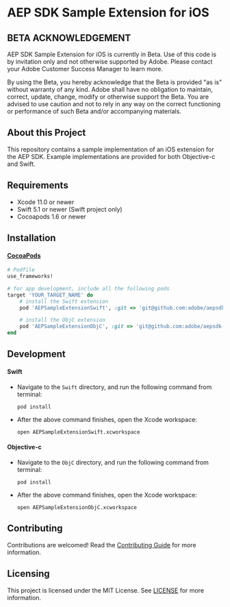 # AEP SDK Sample Extension for iOS

## BETA ACKNOWLEDGEMENT

AEP SDK Sample Extension for iOS is currently in Beta. Use of this code is by invitation only and not otherwise supported by Adobe. Please contact your Adobe Customer Success Manager to learn more.

By using the Beta, you hereby acknowledge that the Beta is provided "as is" without warranty of any kind. Adobe shall have no obligation to maintain, correct, update, change, modify or otherwise support the Beta. You are advised to use caution and not to rely in any way on the correct functioning or performance of such Beta and/or accompanying materials.

## About this Project

This repository contains a sample implementation of an iOS extension for the AEP SDK. Example implementations are provided for both Objective-c and Swift.

## Requirements

- Xcode 11.0 or newer
- Swift 5.1 or newer (Swift project only)
- Cocoapods 1.6 or newer

## Installation

#### [CocoaPods](https://guides.cocoapods.org/using/using-cocoapods.html)

```ruby
# Podfile
use_frameworks!

# for app development, include all the following pods
target 'YOUR_TARGET_NAME' do
    # install the Swift extension
    pod 'AEPSampleExtensionSwift', :git => 'git@github.com:adobe/aepsdk-sample-extension-ios.git', :branch => 'main'

    # install the ObjC extension
    pod 'AEPSampleExtensionObjC', :git => 'git@github.com:adobe/aepsdk-sample-extension-ios.git', :branch => 'main'    
end
```

## Development

#### Swift

- Navigate to the `Swift` directory, and run the following command from terminal:

    ```
    pod install
    ```

- After the above command finishes, open the Xcode workspace:

    ```
    open AEPSampleExtensionSwift.xcworkspace
    ```

#### Objective-c

- Navigate to the `ObjC` directory, and run the following command from terminal:

    ```
    pod install
    ```

- After the above command finishes, open the Xcode workspace:

    ```
    open AEPSampleExtensionObjC.xcworkspace
    ```

## Contributing

Contributions are welcomed! Read the [Contributing Guide](./.github/CONTRIBUTING.md) for more information.

## Licensing

This project is licensed under the MIT License. See [LICENSE](LICENSE) for more information.
